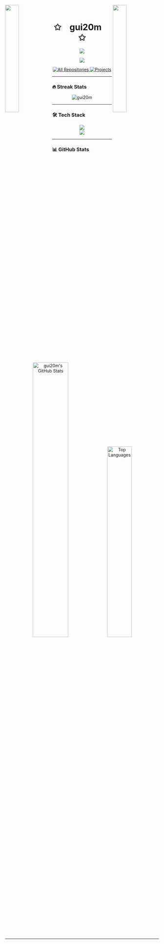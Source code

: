
<img align="left" src="https://user-images.githubusercontent.com/65187002/144930161-2f783401-8d27-4fdf-a2f7-cc0ba32f1f1f.gif" width="30%" style="display:inline;"><img align="right" src="https://user-images.githubusercontent.com/65187002/144930161-2f783401-8d27-4fdf-a2f7-cc0ba32f1f1f.gif" width="30%" style="display:inline;">
<br>
<p align="center">
    <h1 align="center">✩&emsp;gui20m&emsp;✩</h1>
</p>
<p align="center">
    <img src="https://readme-typing-svg.herokuapp.com/?lines=Welcome+to+my+profile!;Have+a+look+around!&font=Fira%20Code&color=%23FFA500&center=true&width=280&height=50">
</p>
<p align="center">
    <img id="preview" src="https://komarev.com/ghpvc/?username=gui20m&color=orange">
</p>
<p align="center">
  <a href="https://github.com/gui20m?tab=repositories" target="_blank">
    <img alt="All Repositories" title="All Repositories" src="https://custom-icon-badges.demolab.com/badge/-All%20Repos-FFA500?style=for-the-badge&logoColor=white&logo=repo"/>
  </a>
  <a href="https://github.com/gui20m?tab=projects" target="_blank">
    <img alt="Projects" title="Projects" src="https://custom-icon-badges.demolab.com/badge/-Projects-FF8C00?style=for-the-badge&logoColor=white&logo=project"/>
  </a>
</p>

---

### 🔥 Streak Stats
<p align="center">
  <img src="https://streak-stats.demolab.com?user=gui20m&theme=dark&hide_border=true&date_format=j%20M%5B%20Y%5D&background=00000000&stroke=FFA500&ring=FFA500&fire=FFA500&currStreakNum=FFFFFF&sideNums=FFFFFF&currStreakLabel=FFA500&sideLabels=FFA500" alt="gui20m" />
</p>

---

### 🛠️ Tech Stack
<p align="center">
  <img src="https://skillicons.dev/icons?i=java,c,haskell,py,js,php&theme=dark" />
  <br>
  <img src="https://skillicons.dev/icons?i=mysql,git,html,css&theme=dark">
</p>

---

### 📊 GitHub Stats
<p align="center">
  <img src="https://github-readme-stats.vercel.app/api?username=gui20m&show_icons=true&theme=dark&hide_border=true&bg_color=00000000&title_color=FFA500&icon_color=FFA500&text_color=FFFFFF" alt="gui20m's GitHub Stats" width="48%">
  <img src="https://github-readme-stats.vercel.app/api/top-langs/?username=gui20m&layout=compact&theme=dark&hide_border=true&bg_color=00000000&title_color=FFA500&text_color=FFFFFF" alt="Top Languages" width="40%">
</p>

---
